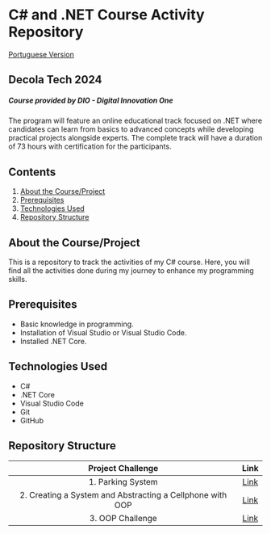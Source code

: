 # C# and .NET Course Activity Repository
[Portuguese Version](README.pt.md)
## Decola Tech 2024
##### Course provided by DIO - Digital Innovation One
The program will feature an online educational track focused on .NET where candidates can learn from basics to advanced concepts while developing practical projects alongside experts. The complete track will have a duration of 73 hours with certification for the participants.

## Contents

1. [About the Course/Project](#about-the-courseproject)
2. [Prerequisites](#prerequisites)
3. [Technologies Used](#technologies-used)
4. [Repository Structure](#repository-structure)

## About the Course/Project

This is a repository to track the activities of my C# course. Here, you will find all the activities done during my journey to enhance my programming skills.

## Prerequisites

- Basic knowledge in programming.
- Installation of Visual Studio or Visual Studio Code.
- Installed .NET Core.

## Technologies Used

- C#
- .NET Core
- Visual Studio Code
- Git
- GitHub

## Repository Structure
| Project Challenge | Link |
|:-----------------:|:----:|
| 1. Parking System | [Link](projects/ex_1) |
| 2. Creating a System and Abstracting a Cellphone with OOP | [Link](projects/ex_2) |
| 3. OOP Challenge | [Link](projects/ex_3) |

